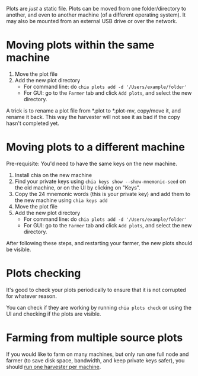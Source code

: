 Plots are _just_ a static file. Plots can be moved from one folder/directory to another, and even to another machine (of a different operating system). It may also be mounted from an external USB drive or over the network.

# Moving plots within the same machine
1. Move the plot file 
2. Add the new plot directory
   * For command line: do `chia plots add -d '/Users/example/folder'`
   * For GUI: go to the `Farmer` tab and click `Add plots`, and select the new directory.

A trick is to rename a plot file from *.plot to *.plot-mv, copy/move it, and rename it back. This way the harvester will not see it as bad if the copy hasn't completed yet.

# Moving plots to a different machine
Pre-requisite: You'd need to have the same keys on the new machine.
1. Install chia on the new machine
2. Find your private keys using `chia keys show --show-mnemonic-seed` on the old machine, or on the UI by clicking on "Keys".
3. Copy the 24 mnemonic words (this is your private key) and add them to the new machine using `chia keys add`
4. Move the plot file 
5. Add the new plot directory
   * For command line: do `chia plots add -d '/Users/example/folder'`
   * For GUI: go to the `Farmer` tab and click `Add plots`, and select the new directory.

After following these steps, and restarting your farmer, the new plots should be visible.

# Plots checking
It's good to check your plots periodically to ensure that it is not corrupted for whatever reason.

You can check if they are working by running `chia plots check` or using the UI and checking if the plots are visible.

# Farming from multiple source plots
If you would like to farm on many machines, but only run one full node and farmer (to save disk space, bandwidth, and keep private keys safer), you should [run one harvester per machine](https://github.com/Chia-Network/chia-blockchain/wiki/Farming-on-many-machines).